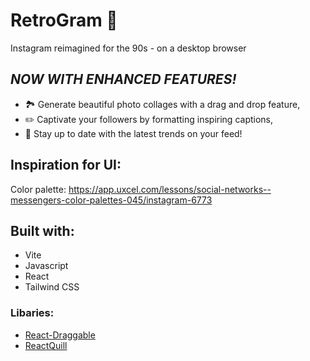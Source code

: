# RetroGram 📸

Instagram reimagined for the 90s - on a desktop browser

## **_NOW WITH ENHANCED FEATURES!_**

- 🏞️ Generate beautiful photo collages with a drag and drop feature,
- ✏️ Captivate your followers by formatting inspiring captions,
- 🎉 Stay up to date with the latest trends on your feed!

## Inspiration for UI:

Color palette: https://app.uxcel.com/lessons/social-networks--messengers-color-palettes-045/instagram-6773

## Built with:

- Vite
- Javascript
- React
- Tailwind CSS

### Libaries:

- [React-Draggable](https://www.npmjs.com/package/react-draggable)
- [ReactQuill](https://www.npmjs.com/package/react-quill)
